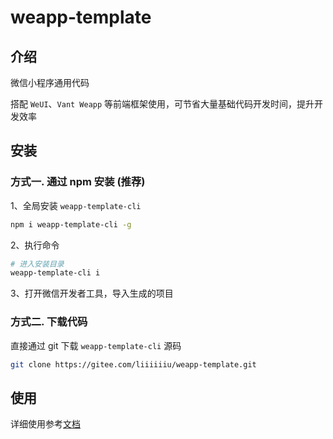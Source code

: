 # weapp-template

## 介绍

微信小程序通用代码

搭配 `WeUI`、`Vant Weapp` 等前端框架使用，可节省大量基础代码开发时间，提升开发效率

## 安装

### 方式一. 通过 npm 安装 (推荐)

1、全局安装 `weapp-template-cli`

``` bash
npm i weapp-template-cli -g
```

2、执行命令

``` bash
# 进入安装目录
weapp-template-cli i
```

3、打开微信开发者工具，导入生成的项目

### 方式二. 下载代码

直接通过 git 下载 `weapp-template-cli` 源码

```bash
git clone https://gitee.com/liiiiiiu/weapp-template.git
```

## 使用

详细使用参考[文档](https://developers.weixin.qq.com/miniprogram/dev/extended/weui)